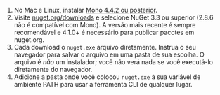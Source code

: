 1. No Mac e Linux, instalar [Mono 4.4.2 ou posterior](http://www.mono-project.com/docs/getting-started/install/).
2. Visite [nuget.org/downloads](https://nuget.org/downloads) e selecione NuGet 3.3 ou superior (2.8.6 não é compatível com Mono). A versão mais recente é sempre recomendável e 4.1.0+ é necessário para publicar pacotes em nuget.org.
3. Cada download o `nuget.exe` arquivo diretamente. Instrua o seu navegador para salvar o arquivo em uma pasta de sua escolha. O arquivo é *não* um instalador; você não verá nada se você executá-lo diretamente do navegador.
4. Adicione a pasta onde você colocou `nuget.exe` à sua variável de ambiente PATH para usar a ferramenta CLI de qualquer lugar.